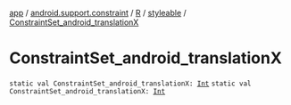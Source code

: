 [app](../../../index.md) / [android.support.constraint](../../index.md) / [R](../index.md) / [styleable](index.md) / [ConstraintSet_android_translationX](./-constraint-set_android_translation-x.md)

# ConstraintSet_android_translationX

`static val ConstraintSet_android_translationX: `[`Int`](https://kotlinlang.org/api/latest/jvm/stdlib/kotlin/-int/index.html)
`static val ConstraintSet_android_translationX: `[`Int`](https://kotlinlang.org/api/latest/jvm/stdlib/kotlin/-int/index.html)